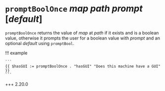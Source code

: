 # `promptBoolOnce` *map* *path* *prompt* [*default*]

`promptBoolOnce` returns the value of *map* at *path* if it exists and is a
boolean value, otherwise it prompts the user for a boolean value with *prompt*
and an optional *default* using `promptBool`.

!!! example

    ```
    {{ $hasGUI := promptBoolOnce . "hasGUI" "Does this machine have a GUI" }}
    ```

+++ 2.20.0
